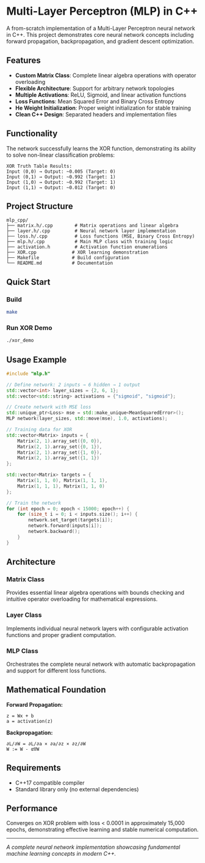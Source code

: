 # Multi-Layer Perceptron (MLP) in C++

A from-scratch implementation of a Multi-Layer Perceptron neural network in C++. This project demonstrates core neural network concepts including forward propagation, backpropagation, and gradient descent optimization.

## Features

- **Custom Matrix Class**: Complete linear algebra operations with operator overloading
- **Flexible Architecture**: Support for arbitrary network topologies
- **Multiple Activations**: ReLU, Sigmoid, and linear activation functions
- **Loss Functions**: Mean Squared Error and Binary Cross Entropy
- **He Weight Initialization**: Proper weight initialization for stable training
- **Clean C++ Design**: Separated headers and implementation files

## Functionality

The network successfully learns the XOR function, demonstrating its ability to solve non-linear classification problems:

```
XOR Truth Table Results:
Input (0,0) → Output: ~0.005 (Target: 0)
Input (0,1) → Output: ~0.992 (Target: 1)  
Input (1,0) → Output: ~0.992 (Target: 1)
Input (1,1) → Output: ~0.012 (Target: 0)
```

## Project Structure

```
mlp_cpp/
├── matrix.h/.cpp        # Matrix operations and linear algebra
├── layer.h/.cpp         # Neural network layer implementation
├── loss.h/.cpp          # Loss functions (MSE, Binary Cross Entropy)
├── mlp.h/.cpp           # Main MLP class with training logic
├── activation.h         # Activation function enumerations
├── XOR.cpp             # XOR learning demonstration
├── Makefile            # Build configuration
└── README.md           # Documentation
```

## Quick Start

### Build

```bash
make
```

### Run XOR Demo

```bash
./xor_demo
```

## Usage Example

```cpp
#include "mlp.h"

// Define network: 2 inputs → 6 hidden → 1 output
std::vector<int> layer_sizes = {2, 6, 1};
std::vector<std::string> activations = {"sigmoid", "sigmoid"};

// Create network with MSE loss
std::unique_ptr<Loss> mse = std::make_unique<MeanSquaredError>();
MLP network(layer_sizes, std::move(mse), 1.0, activations);

// Training data for XOR
std::vector<Matrix> inputs = {
    Matrix(2, 1).array_set({0, 0}),
    Matrix(2, 1).array_set({0, 1}),
    Matrix(2, 1).array_set({1, 0}),
    Matrix(2, 1).array_set({1, 1})
};

std::vector<Matrix> targets = {
    Matrix(1, 1, 0), Matrix(1, 1, 1), 
    Matrix(1, 1, 1), Matrix(1, 1, 0)
};

// Train the network
for (int epoch = 0; epoch < 15000; epoch++) {
    for (size_t i = 0; i < inputs.size(); i++) {
        network.set_target(targets[i]);
        network.forward(inputs[i]);
        network.backward();
    }
}
```

## Architecture

### Matrix Class
Provides essential linear algebra operations with bounds checking and intuitive operator overloading for mathematical expressions.

### Layer Class
Implements individual neural network layers with configurable activation functions and proper gradient computation.

### MLP Class
Orchestrates the complete neural network with automatic backpropagation and support for different loss functions.

## Mathematical Foundation

**Forward Propagation:**
```
z = Wx + b
a = activation(z)
```

**Backpropagation:**
```
∂L/∂W = ∂L/∂a × ∂a/∂z × ∂z/∂W
W := W - α∇W
```

## Requirements

- C++17 compatible compiler
- Standard library only (no external dependencies)

## Performance

Converges on XOR problem with loss < 0.0001 in approximately 15,000 epochs, demonstrating effective learning and stable numerical computation.

---

*A complete neural network implementation showcasing fundamental machine learning concepts in modern C++.*